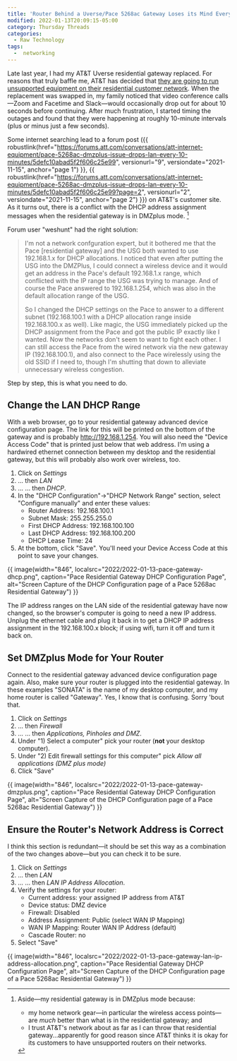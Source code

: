 ```yaml
---
title: 'Router Behind a Uverse/Pace 5268ac Gateway Loses its Mind Every 10 Minutes'
modified: 2022-01-13T20:09:15-05:00
category: Thursday Threads
categories:
  - Raw Technology
tags:
  -  networking
---
```

Late last year, I had my AT&T Uverse residential gateway replaced. 
For reasons that truly baffle me, AT&T has decided that [they are going to run unsupported equipment on their residential customer network](https://twitter.com/DataG/status/1462819555005374470). 
When the replacement was swapped in, my family noticed that video conference calls—Zoom and Facetime and Slack—would occasionally drop out for about 10 seconds before continuing. 
After much frustration, I started timing the outages and found that they were happening at roughly 10-minute intervals (plus or minus just a few seconds). 

Some internet searching lead to a forum post ({{ robustlink(href="https://forums.att.com/conversations/att-internet-equipment/pace-5268ac-dmzplus-issue-drops-lan-every-10-minutes/5defc10abad5f2f606c25e99", versionurl="9", versiondate="2021-11-15", anchor="page 1") }}, {{ robustlink(href="https://forums.att.com/conversations/att-internet-equipment/pace-5268ac-dmzplus-issue-drops-lan-every-10-minutes/5defc10abad5f2f606c25e99?page=2", versionurl="2", versiondate="2021-11-15", anchor="page 2") }}) on AT&T's customer site. 
As it turns out, there is a conflict with the DHCP address assignment messages when the residential gateway is in DMZplus mode. [^1]

Forum user "weshunt" had the right solution:

> I'm not a network confguration expert, but it bothered me that the Pace [residential gateway] and the USG both wanted to use 192.168.1.x for DHCP allocations. I noticed that even after putting the USG into the DMZPlus, I could connect a wireless device and it would get an address in the Pace's default 192.168.1.x range, which conflicted with the IP range the USG was trying to manage. And of course the Pace answered to 192.168.1.254, which was also in the default allocation range of the USG.
> 
> So I changed the DHCP settings on the Pace to answer to a different subnet (192.168.100.1 with a DHCP allocation range inside 192.168.100.x as well). Like magic, the USG immediately picked up the DHCP assignment from the Pace and got the public IP exactly like I wanted. Now the networks don't seem to want to fight each other. I can still access the Pace from the wired network via the new gateway IP (192.168.100.1), and also connect to the Pace wirelessly using the old SSID if I need to, though I'm shutting that down to alleviate unnecessary wireless congestion.

Step by step, this is what you need to do.

## Change the LAN DHCP Range
With a web browser, go to your residential gateway advanced device configuration page. 
The link for this will be printed on the bottom of the gateway and is probably http://192.168.1.254. 
You will also need the "Device Access Code" that is printed just below that web address. 
I'm using a hardwired ethernet connection between my desktop and the residential gateway, but this will probably also work over wireless, too.

1. Click on _Settings_
2. ... then _LAN_
3. ... ... then _DHCP_.
3. In the "DHCP  Configuration"→"DHCP Network Range" section, select "Configure manually" and enter these values:
	* Router Address: 192.168.100.1
	* Subnet Mask: 255.255.255.0
	* First DHCP Address: 192.168.100.100
	* Last DHCP Address: 192.168.100.200
	* DHCP Lease Time: 24
1. At the bottom, click "Save".  You'll need your Device Access Code at this point to save your changes.

{{ image(width="846", localsrc="2022/2022-01-13-pace-gateway-dhcp.png", caption="Pace Residential Gateway DHCP Configuration Page", alt="Screen Capture of the DHCP Configuration page of a Pace 5268ac Residential Gateway") }}

The IP address ranges on the LAN side of the residential gateway have now changed, so the browser's computer is going to need a new IP address. 
Unplug the ethernet cable and plug it back in to get a DHCP IP address assignment in the 192.168.100.x block; if using wifi, turn it off and turn it back on. 

## Set DMZplus Mode for Your Router
Connect to the residential gateway advanced device configuration page again. 
Also, make sure your router is plugged into the residential gateway. 
In these examples "SONATA" is the name of my desktop computer, and my home router is called "Gateway".  Yes, I know that is confusing.  Sorry 'bout that.

1. Click on _Settings_
2. ... then _Firewall_
3. ... ... then _Applications, Pinholes and DMZ_.
4. Under "1) Select a computer" pick your router (**not** your desktop computer).
5. Under "2) Edit firewall settings for this computer" pick _Allow all applications (DMZ plus mode)_
6. Click "Save"

{{ image(width="846", localsrc="2022/2022-01-13-pace-gateway-dmzplus.png", caption="Pace Residential Gateway DHCP Configuration Page", alt="Screen Capture of the DHCP Configuration page of a Pace 5268ac Residential Gateway") }}

## Ensure the Router's Network Address is Correct
I think this section is redundant—it should be set this way as a combination of the two changes above—but you can check it to be sure.

1. Click on _Settings_
2. ... then _LAN_
3. ... ... then _LAN IP Address Allocation_.
4. Verify the settings for your router:
	* Current address: your assigned IP address from AT&T
	* Device status: DMZ device
	* Firewall: Disabled
	* Address Assignment: Public (select WAN IP Mapping)
	* WAN IP Mapping: Router WAN IP Address (default)
	* Cascade Router: no
5. Select "Save"

{{ image(width="846", localsrc="2022/2022-01-13-pace-gateway-lan-ip-address-allocation.png", caption="Pace Residential Gateway DHCP Configuration Page", alt="Screen Capture of the DHCP Configuration page of a Pace 5268ac Residential Gateway") }}

[^1]: Aside—my residential gateway is in DMZplus mode because:

	* my home network gear—in particular the wireless access points—are _much_ better than what is in the residential gateway; and
	* I trust AT&T's network about as far as I can throw that residential gateway...apparently for good reason since AT&T thinks it is okay for its customers to have unsupported routers on their networks. 
